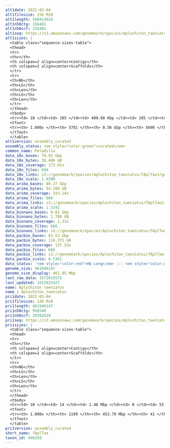 ```yaml
---
alt1date: 2021-03-04
alt1filesize: 156 MiB
alt1length: 560414924
alt1n50ctg: 156481
alt1n50scf: 156481
alt1seq: https://s3.amazonaws.com/genomeark/species/Aplochiton_taeniatus/fAplTae1/assembly_curated/fAplTae1.alt.cur.20210304.fasta.gz
alt1sizes: |
  <table class="sequence-sizes-table">
  <thead>
  <tr>
  <th></th>
  <th colspan=2 align=center>Contigs</th>
  <th colspan=2 align=center>Scaffolds</th>
  </tr>
  <tr>
  <th>NG</th>
  <th>LG</th>
  <th>Len</th>
  <th>LG</th>
  <th>Len</th>
  </tr>
  </thead>
  <tbody>
  <tr><td> 10 </td><td> 105 </td><td> 409.60 Kbp </td><td> 105 </td><td> 409.60 Kbp </td></tr>  <tr><td> 20 </td><td> 268 </td><td> 299.35 Kbp </td><td> 268 </td><td> 299.35 Kbp </td></tr>  <tr><td> 30 </td><td> 482 </td><td> 230.93 Kbp </td><td> 482 </td><td> 230.93 Kbp </td></tr>  <tr><td> 40 </td><td> 749 </td><td> 191.36 Kbp </td><td> 749 </td><td> 191.36 Kbp </td></tr>  <tr style="background-color:#cccccc;"><td> 50 </td><td> 1074 </td><td> 156.48 Kbp </td><td> 1074 </td><td> 156.48 Kbp </td></tr>  <tr><td> 60 </td><td> 1470 </td><td> 128.69 Kbp </td><td> 1470 </td><td> 128.69 Kbp </td></tr>  <tr><td> 70 </td><td> 1958 </td><td> 101.07 Kbp </td><td> 1958 </td><td> 101.07 Kbp </td></tr>  <tr><td> 80 </td><td> 2596 </td><td> 74.91 Kbp </td><td> 2596 </td><td> 74.91 Kbp </td></tr>  <tr><td> 90 </td><td> 3527 </td><td> 46.97 Kbp </td><td> 3527 </td><td> 46.99 Kbp </td></tr>  <tr><td> 100 </td><td> 5700 </td><td> 271  bp </td><td> 5689 </td><td> 271  bp </td></tr>  </tbody>
  <tfoot>
  <tr><th> 1.000x </th><th> 5701 </th><th> 0.56 Gbp </th><th> 5690 </th><th> 0.56 Gbp </th></tr>
  </tfoot>
  </table>
alt1version: assembly_curated
assembly_status: <em style="color:green">curated</em>
common_name: Peladilla
data_10x_bases: 79.92 Gbp
data_10x_bytes: 38.406 GB
data_10x_coverage: 173.01x
data_10x_files: 666
data_10x_links: s3://genomeark/species/Aplochiton_taeniatus/fAplTae1/genomic_data/10x/<br>
data_10x_scale: 1.9380
data_arima_bases: 89.27 Gbp
data_arima_bytes: 54.188 GB
data_arima_coverage: 193.24x
data_arima_files: 666
data_arima_links: s3://genomeark/species/Aplochiton_taeniatus/fAplTae1/genomic_data/arima/<br>
data_arima_scale: 1.5342
data_bionano_bases: 0.61 Gbp
data_bionano_bytes: 1.708 GB
data_bionano_coverage: 1.31x
data_bionano_files: 666
data_bionano_links: s3://genomeark/species/Aplochiton_taeniatus/fAplTae1/genomic_data/bionano/<br>
data_pacbio_bases: 63.53 Gbp
data_pacbio_bytes: 110.371 GB
data_pacbio_coverage: 137.53x
data_pacbio_files: 666
data_pacbio_links: s3://genomeark/species/Aplochiton_taeniatus/fAplTae1/genomic_data/pacbio/<br>
data_pacbio_scale: 0.5361
data_status: '<em style="color:red">HQ Long</em> ::: <em style="color:green">Long</em> ::: <em style="color:green">Short</em> ::: <em style="color:green">Phasing</em> ::: <em style="color:green">Scaffolding</em>'
genome_size: 461946147
genome_size_display: 461.95 Mbp
last_raw_data: 1572015575
last_updated: 1615825427
name: Aplochiton taeniatus
name_: Aplochiton_taeniatus
pri1date: 2021-03-04
pri1filesize: 126 MiB
pri1length: 461946147
pri1n50ctg: 956540
pri1n50scf: 20392628
pri1seq: https://s3.amazonaws.com/genomeark/species/Aplochiton_taeniatus/fAplTae1/assembly_curated/fAplTae1.pri.cur.20210304.fasta.gz
pri1sizes: |
  <table class="sequence-sizes-table">
  <thead>
  <tr>
  <th></th>
  <th colspan=2 align=center>Contigs</th>
  <th colspan=2 align=center>Scaffolds</th>
  </tr>
  <tr>
  <th>NG</th>
  <th>LG</th>
  <th>Len</th>
  <th>LG</th>
  <th>Len</th>
  </tr>
  </thead>
  <tbody>
  <tr><td> 10 </td><td> 14 </td><td> 2.48 Mbp </td><td> 0 </td><td> 55.69 Mbp </td></tr>  <tr><td> 20 </td><td> 37 </td><td> 1.71 Mbp </td><td> 1 </td><td> 45.01 Mbp </td></tr>  <tr><td> 30 </td><td> 65 </td><td> 1.44 Mbp </td><td> 3 </td><td> 22.95 Mbp </td></tr>  <tr><td> 40 </td><td> 101 </td><td> 1.16 Mbp </td><td> 5 </td><td> 21.74 Mbp </td></tr>  <tr style="background-color:#cccccc;"><td> 50 </td><td> 144 </td><td style="background-color:#ff8888;"> 0.96 Mbp </td><td> 7 </td><td style="background-color:#88ff88;"> 20.39 Mbp </td></tr>  <tr><td> 60 </td><td> 201 </td><td> 0.72 Mbp </td><td> 9 </td><td> 20.03 Mbp </td></tr>  <tr><td> 70 </td><td> 273 </td><td> 0.55 Mbp </td><td> 11 </td><td> 19.65 Mbp </td></tr>  <tr><td> 80 </td><td> 374 </td><td> 347.78 Kbp </td><td> 14 </td><td> 18.48 Mbp </td></tr>  <tr><td> 90 </td><td> 551 </td><td> 182.99 Kbp </td><td> 17 </td><td> 16.49 Mbp </td></tr>  <tr><td> 100 </td><td> 1198 </td><td> 682  bp </td><td> 40 </td><td> 11.24 Kbp </td></tr>  </tbody>
  <tfoot>
  <tr><th> 1.000x </th><th> 1199 </th><th> 453.79 Mbp </th><th> 41 </th><th> 461.95 Mbp </th></tr>
  </tfoot>
  </table>
pri1version: assembly_curated
short_name: fAplTae
taxon_id: 946358
---
```

